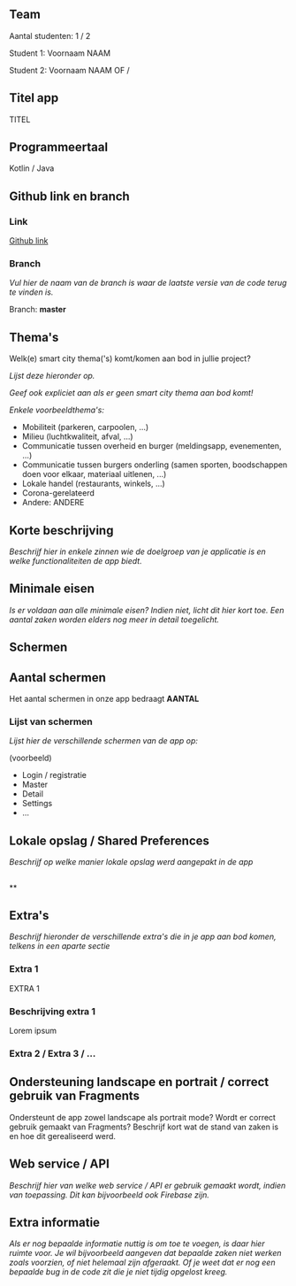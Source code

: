 ## Team

Aantal studenten: 1 / 2

Student 1: Voornaam NAAM

Student 2: Voornaam NAAM OF /

## Titel app

TITEL

## Programmeertaal

Kotlin / Java

## Github link en branch

### Link

[Github link](https://github.com/android/android-test)

### Branch

*Vul hier de naam van de branch is waar de laatste versie van de code terug te vinden is.*

Branch: **master**

## Thema's

Welk(e) smart city thema('s) komt/komen aan bod in jullie project?

*Lijst deze hieronder op.*

*Geef ook expliciet aan als er geen smart city thema aan bod komt!*

*Enkele voorbeeldthema's:*

* Mobiliteit (parkeren, carpoolen, ...)
* Milieu (luchtkwaliteit, afval, ...)
* Communicatie tussen overheid en burger (meldingsapp, evenementen, ...)
* Communicatie tussen burgers onderling (samen sporten, boodschappen doen voor elkaar, materiaal uitlenen, ...)
* Lokale handel (restaurants, winkels, ...)
* Corona-gerelateerd
* Andere: ANDERE

## Korte beschrijving

*Beschrijf hier in enkele zinnen wie de doelgroep van je applicatie is en welke functionaliteiten de app biedt.*

## Minimale eisen

*Is er voldaan aan alle minimale eisen? Indien niet, licht dit hier kort toe. Een aantal zaken worden elders nog meer in detail toegelicht.*

## Schermen

## Aantal schermen

Het aantal schermen in onze app bedraagt **AANTAL**

### Lijst van schermen

*Lijst hier de verschillende schermen van de app op:*

(voorbeeld)

* Login / registratie
* Master
* Detail
* Settings
* ...

## Lokale opslag / Shared Preferences

*Beschrijf op welke manier lokale opslag werd aangepakt in de app*

## 

**

## Extra's

*Beschrijf hieronder de verschillende extra's die in je app aan bod komen, telkens in een aparte sectie*

### Extra 1

EXTRA 1

### Beschrijving extra 1

Lorem ipsum

### Extra 2 / Extra 3 / ...

## Ondersteuning landscape en portrait / correct gebruik van Fragments

Ondersteunt de app zowel landscape als portrait mode? Wordt er correct gebruik gemaakt van Fragments? Beschrijf kort wat de stand van zaken is en hoe dit gerealiseerd werd.

## Web service / API

*Beschrijf hier van welke web service / API er gebruik gemaakt wordt, indien van toepassing. Dit kan bijvoorbeeld ook Firebase zijn.*

## Extra informatie

*Als er nog bepaalde informatie nuttig is om toe te voegen, is daar hier ruimte voor. Je wil bijvoorbeeld aangeven dat bepaalde zaken niet werken zoals voorzien, of niet helemaal zijn afgeraakt. Of je weet dat er nog een bepaalde bug in de code zit die je niet tijdig opgelost kreeg.*